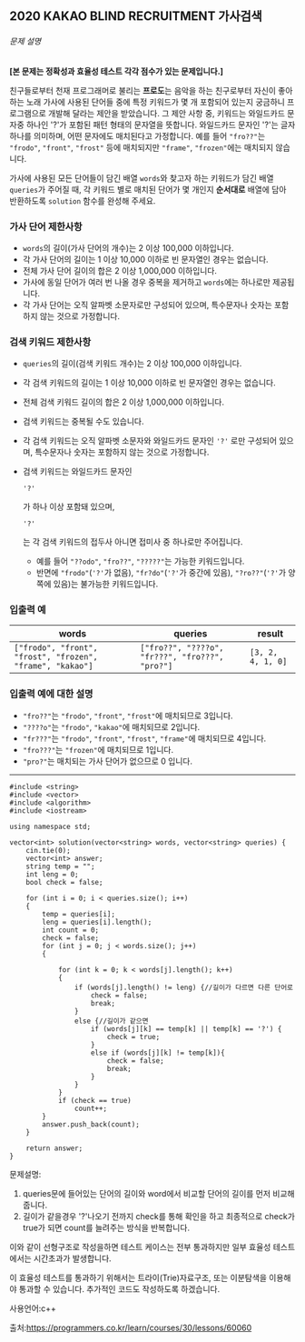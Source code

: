 ## 2020 KAKAO BLIND RECRUITMENT 가사검색

###### 문제 설명

**[본 문제는 정확성과 효율성 테스트 각각 점수가 있는 문제입니다.]**

친구들로부터 천재 프로그래머로 불리는 **프로도**는 음악을 하는 친구로부터 자신이 좋아하는 노래 가사에 사용된 단어들 중에 특정 키워드가 몇 개 포함되어 있는지 궁금하니 프로그램으로 개발해 달라는 제안을 받았습니다.
그 제안 사항 중, 키워드는 와일드카드 문자중 하나인 '?'가 포함된 패턴 형태의 문자열을 뜻합니다. 와일드카드 문자인 '?'는 글자 하나를 의미하며, 어떤 문자에도 매치된다고 가정합니다. 예를 들어 `"fro??"`는 `"frodo"`, `"front"`, `"frost"` 등에 매치되지만 `"frame"`, `"frozen"`에는 매치되지 않습니다.

가사에 사용된 모든 단어들이 담긴 배열 `words`와 찾고자 하는 키워드가 담긴 배열 `queries`가 주어질 때, 각 키워드 별로 매치된 단어가 몇 개인지 **순서대로** 배열에 담아 반환하도록 `solution` 함수를 완성해 주세요.

### 가사 단어 제한사항

- `words`의 길이(가사 단어의 개수)는 2 이상 100,000 이하입니다.
- 각 가사 단어의 길이는 1 이상 10,000 이하로 빈 문자열인 경우는 없습니다.
- 전체 가사 단어 길이의 합은 2 이상 1,000,000 이하입니다.
- 가사에 동일 단어가 여러 번 나올 경우 중복을 제거하고 `words`에는 하나로만 제공됩니다.
- 각 가사 단어는 오직 알파벳 소문자로만 구성되어 있으며, 특수문자나 숫자는 포함하지 않는 것으로 가정합니다.

### 검색 키워드 제한사항

- `queries`의 길이(검색 키워드 개수)는 2 이상 100,000 이하입니다.

- 각 검색 키워드의 길이는 1 이상 10,000 이하로 빈 문자열인 경우는 없습니다.

- 전체 검색 키워드 길이의 합은 2 이상 1,000,000 이하입니다.

- 검색 키워드는 중복될 수도 있습니다.

- 각 검색 키워드는 오직 알파벳 소문자와 와일드카드 문자인 `'?'` 로만 구성되어 있으며, 특수문자나 숫자는 포함하지 않는 것으로 가정합니다.

- 검색 키워드는 와일드카드 문자인

   

  ```
  '?'
  ```

  가 하나 이상 포함돼 있으며,

   

  ```
  '?'
  ```

  는 각 검색 키워드의 접두사 아니면 접미사 중 하나로만 주어집니다.

  - 예를 들어 `"??odo"`, `"fro??"`, `"?????"`는 가능한 키워드입니다.
  - 반면에 `"frodo"`(`'?'`가 없음), `"fr?do"`(`'?'`가 중간에 있음), `"?ro??"`(`'?'`가 양쪽에 있음)는 불가능한 키워드입니다.

### 입출력 예

| words                                                     | queries                                         | result            |
| --------------------------------------------------------- | ----------------------------------------------- | ----------------- |
| `["frodo", "front", "frost", "frozen", "frame", "kakao"]` | `["fro??", "????o", "fr???", "fro???", "pro?"]` | `[3, 2, 4, 1, 0]` |

### 입출력 예에 대한 설명

- `"fro??"`는 `"frodo"`, `"front"`, `"frost"`에 매치되므로 3입니다.
- `"????o"`는 `"frodo"`, `"kakao"`에 매치되므로 2입니다.
- `"fr???"`는 `"frodo"`, `"front"`, `"frost"`, `"frame"`에 매치되므로 4입니다.
- `"fro???"`는 `"frozen"`에 매치되므로 1입니다.
- `"pro?"`는 매치되는 가사 단어가 없으므로 0 입니다.

___

```
#include <string>
#include <vector>
#include <algorithm>
#include <iostream>

using namespace std;

vector<int> solution(vector<string> words, vector<string> queries) {
	cin.tie(0);
	vector<int> answer;
	string temp = "";
	int leng = 0;
	bool check = false;

	for (int i = 0; i < queries.size(); i++)
	{
		temp = queries[i];
		leng = queries[i].length();
		int count = 0;
		check = false;
		for (int j = 0; j < words.size(); j++)
		{
			
			for (int k = 0; k < words[j].length(); k++)
			{
				if (words[j].length() != leng) {//길이가 다르면 다른 단어로
					check = false;
					break;
				}
				else {//길이가 같으면
					if (words[j][k] == temp[k] || temp[k] == '?') {
						check = true;
					}
					else if (words[j][k] != temp[k]){
						check = false;
						break;
					}
				}
			}
			if (check == true)
				count++;
		}
		answer.push_back(count);
	}

	return answer;
}
```

문제설명: 

1. queries문에 들어있는 단어의 길이와 word에서 비교할 단어의 길이를 먼저 비교해줍니다.
2. 길이가 같을경우 '?'나오기 전까지 check를 통해 확인을 하고 최종적으로 check가 true가 되면 count를 늘려주는 방식을 반복합니다.

이와 같이 선형구조로 작성을하면 테스트 케이스는 전부 통과하지만 일부 효율성 테스트에서는 시간초과가 발생합니다.

이 효율성 테스트를 통과하기 위해서는 트라이(Trie)자료구조, 또는 이분탐색을 이용해야 통과할 수 있습니다. 추가적인 코드도 작성하도록 하겠습니다.



사용언어:c++

출처:https://programmers.co.kr/learn/courses/30/lessons/60060